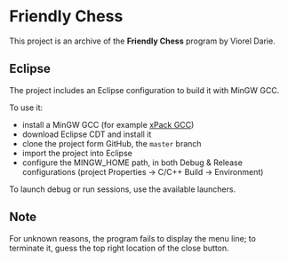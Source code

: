 # Friendly Chess

This project is an archive of the **Friendly Chess** program by Viorel Darie.

## Eclipse

The project includes an Eclipse configuration to build it with MinGW GCC.

To use it:

- install a MinGW GCC (for example [xPack GCC](https://github.com/xpack-dev-tools/gcc-xpack/releases))
- download Eclipse CDT and install it
- clone the project form GitHub, the `master` branch
- import the project into Eclipse
- configure the MINGW_HOME path, in both Debug & Release configurations
    (project Properties -> C/C++ Build -> Environment)

To launch debug or run sessions, use the available launchers.

## Note

For unknown reasons, the program fails to display the menu line; to terminate it, guess the top right location of the close button.
